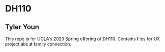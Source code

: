 # DH110
## Tyler Youn

This repo is for UCLA's 2023 Spring offering of DH110. Contains files for UX project about family connection.
